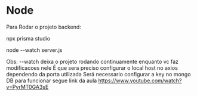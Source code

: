 # Node

Para Rodar o projeto backend:

npx prisma studio

node --watch server.js 

Obs: --watch deixa o projeto rodando continuamente enquanto vc faz modificacoes nele
     É que sera preciso configurar o local host no axios dependendo da porta utilizada
     Será necessario configurar a key no mongo DB para funcionar segue link da aula https://www.youtube.com/watch?v=PyrMT0GA3sE
